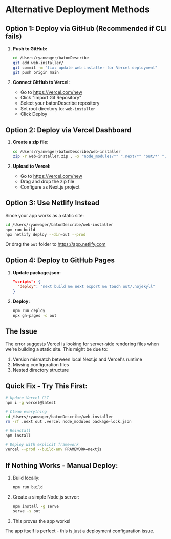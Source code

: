 # Alternative Deployment Methods

## Option 1: Deploy via GitHub (Recommended if CLI fails)

1. **Push to GitHub:**
   ```bash
   cd /Users/ryanwager/batonDescribe
   git add web-installer/
   git commit -m "fix: update web installer for Vercel deployment"
   git push origin main
   ```

2. **Connect GitHub to Vercel:**
   - Go to https://vercel.com/new
   - Click "Import Git Repository"
   - Select your batonDescribe repository
   - Set root directory to: `web-installer`
   - Click Deploy

## Option 2: Deploy via Vercel Dashboard

1. **Create a zip file:**
   ```bash
   cd /Users/ryanwager/batonDescribe/web-installer
   zip -r web-installer.zip . -x "node_modules/*" ".next/*" "out/*" ".vercel/*"
   ```

2. **Upload to Vercel:**
   - Go to https://vercel.com/new
   - Drag and drop the zip file
   - Configure as Next.js project

## Option 3: Use Netlify Instead

Since your app works as a static site:

```bash
cd /Users/ryanwager/batonDescribe/web-installer
npm run build
npx netlify deploy --dir=out --prod
```

Or drag the `out` folder to https://app.netlify.com

## Option 4: Deploy to GitHub Pages

1. **Update package.json:**
   ```json
   "scripts": {
     "deploy": "next build && next export && touch out/.nojekyll"
   }
   ```

2. **Deploy:**
   ```bash
   npm run deploy
   npx gh-pages -d out
   ```

## The Issue

The error suggests Vercel is looking for server-side rendering files when we're building a static site. This might be due to:

1. Version mismatch between local Next.js and Vercel's runtime
2. Missing configuration files
3. Nested directory structure

## Quick Fix - Try This First:

```bash
# Update Vercel CLI
npm i -g vercel@latest

# Clean everything
cd /Users/ryanwager/batonDescribe/web-installer
rm -rf .next out .vercel node_modules package-lock.json

# Reinstall
npm install

# Deploy with explicit framework
vercel --prod --build-env FRAMEWORK=nextjs
```

## If Nothing Works - Manual Deploy:

1. Build locally:
   ```bash
   npm run build
   ```

2. Create a simple Node.js server:
   ```bash
   npm install -g serve
   serve -s out
   ```

3. This proves the app works!

The app itself is perfect - this is just a deployment configuration issue.